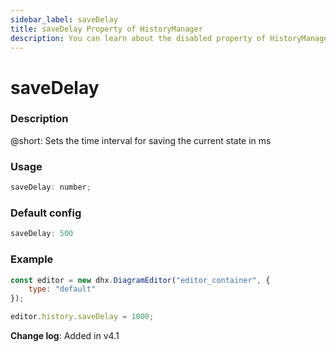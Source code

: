 ```yaml
---
sidebar_label: saveDelay
title: saveDelay Property of HistoryManager
description: You can learn about the disabled property of HistoryManager in the documentation of the DHTMLX JavaScript Diagram library. Browse developer guides and API reference, try out code examples and live demos, and download a free 30-day evaluation version of DHTMLX Diagram.
---
```


# saveDelay

### Description

@short: Sets the time interval for saving the current state in ms

### Usage

~~~js
saveDelay: number;
~~~

### Default config

~~~js
saveDelay: 500
~~~

### Example

~~~jsx {5}
const editor = new dhx.DiagramEditor("editor_container", { 
    type: "default"
});

editor.history.saveDelay = 1000;
~~~

**Change log**: Added in v4.1
